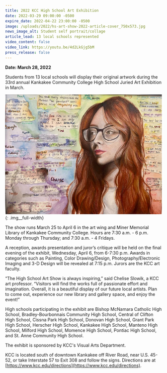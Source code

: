 ```yaml
---
title: 2022 KCC High School Art Exhibition
date: 2022-03-29 09:00:00 -0500
expire_date: 2022-04-22 23:00:00 -0500
image: /uploads/2022/hs-art-show-2022-article-cover_750x573.jpg
news_image_alt: Student self portrait/collage
article_lead: 13 local schools represented
video_content: false
video_link: https://youtu.be/4d2LkGjg5bM
press_release: false
---
```

**Date: March 28, 2022**

Students from 13 local schools will display their original artwork during the 33rd annual Kankakee Community College High School Juried Art Exhibition in March.

![](/uploads/2022/hs-art-show-2022-article-cover_750x573.jpg){: .img__full-width}

The show runs March 25 to April 6 in the art wing and Miner Memorial Library of Kankakee Community College. Hours are 7:30 a.m. - 6 p.m. Monday through Thursday; and 7:30 a.m. - 4 Fridays.

A reception, awards presentation and juror’s critique will be held on the final evening of the exhibit, Wednesday, April 6, from 6-7:30 p.m. Awards in categories such as Painting, Color Drawing/Design, Photography/Electronic Imaging and 3-D Design will be revealed at 7:15 p.m. Jurors are the KCC art faculty.

“The High School Art Show is always inspiring,” said Chelise Slowik, a KCC art professor. “Visitors will find the works full of passionate effort and imagination. Overall, it is a beautiful display of our future local artists. Plan to come out, experience our new library and gallery space, and enjoy the event\!”

High schools participating in the exhibit are Bishop McNamara Catholic High School, Bradley-Bourbonnais Community High School, Central of Clifton High School, Cissna Park High School, Donovan High School, Grant Park High School, Herscher High School, Kankakee High School, Manteno High School, Milford High School, Momence High School, Pontiac High School, and St. Anne Community High School.

The exhibit is sponsored by KCC's Visual Arts Department.

KCC is located south of downtown Kankakee off River Road, near U.S. 45-52, or take Interstate 57 to Exit 308 and follow the signs. Directions are at [https://www.kcc.edu/directions](https://www.kcc.edu/directions).
